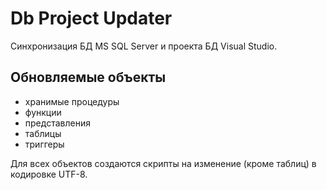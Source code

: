 # Db Project Updater

Синхронизация БД MS SQL Server и проекта БД Visual Studio.

## Обновляемые объекты
* хранимые процедуры
* функции
* представления
* таблицы
* триггеры

Для всех объектов создаются скрипты на изменение (кроме таблиц) в кодировке UTF-8.
